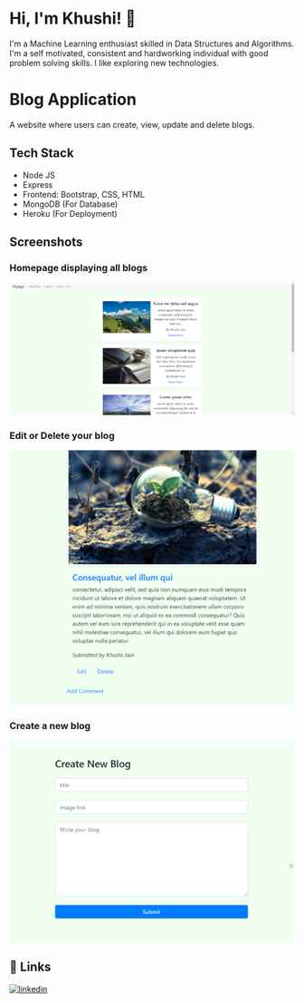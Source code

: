 
# Hi, I'm Khushi! 👋

  

I'm a Machine Learning enthusiast skilled in Data Structures and Algorithms. I'm a self motivated, consistent and hardworking individual with good problem solving skills. I like exploring new technologies.

  
# Blog Application

A website where users can create, view, update and delete blogs.
## Tech Stack

- Node JS
- Express
- Frontend: Bootstrap, CSS, HTML
- MongoDB (For Database)
- Heroku (For Deployment)

## Screenshots

### Homepage displaying all blogs
![](/blogs2.png)
### Edit or Delete your blog
![](/blog2.png)
### Create a new blog
![](/create2.png)


## 🔗 Links
[![linkedin](https://img.shields.io/badge/linkedin-0A66C2?style=for-the-badge&logo=linkedin&logoColor=white)](https://www.linkedin.com/in/khushi-jain-67133b188/)

  
